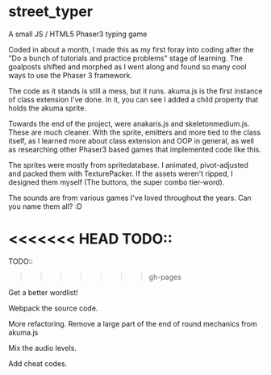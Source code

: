 # street_typer
A small JS / HTML5 Phaser3 typing game

Coded in about a month, I made this as my first foray into coding after the "Do a bunch of tutorials and practice problems" stage of learning. The goalposts shifted and morphed as I went along and found so many cool ways to use the Phaser 3 framework.

The code as it stands is still a mess, but it runs. akuma.js is the first instance of class extension I've done. In it, you can see I added a child property that holds the akuma sprite.

Towards the end of the project, were anakaris.js and skeletonmedium.js. These are much cleaner. With the sprite, emitters and more tied to the class itself, as I learned more about class extension and OOP in general, as well as researching other Phaser3 based games that implemented code like this.

The sprites were mostly from spritedatabase. I animated, pivot-adjusted and packed them with TexturePacker. If the assets weren't ripped, I designed them myself (The buttons, the super combo tier-word).

The sounds are from various games I've loved throughout the years. Can you name them all? :D

<<<<<<< HEAD
TODO:: 
=======
TODO::
>>>>>>> gh-pages

Get a better wordlist!

Webpack the source code.

More refactoring. Remove a large part of the end of round mechanics from akuma.js

Mix the audio levels.

Add cheat codes.
